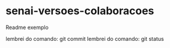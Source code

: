 # senai-versoes-colaboracoes

Readme exemplo


lembrei do comando: git commit
lembrei do comando: git status

